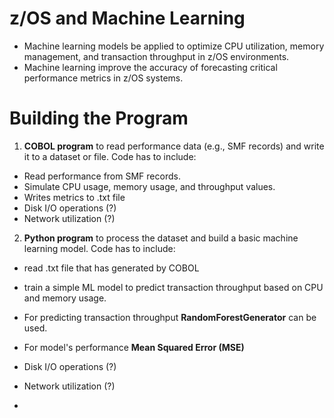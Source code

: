 # z/OS and Machine Learning
- Machine learning models be applied to optimize CPU utilization, memory management, and transaction throughput in z/OS environments.
- Machine learning improve the accuracy of forecasting critical performance metrics in z/OS systems.

# Building the Program
1. **COBOL program**  to read performance data (e.g., SMF records) and write it to a dataset or file.
Code has to include:
- Read performance from SMF records.
- Simulate CPU usage, memory usage, and throughput values.
- Writes metrics to .txt file
- Disk I/O operations (?)
- Network utilization (?)

2. **Python program** to process the dataset and build a basic machine learning model.
Code has to include:
- read .txt file that has generated by COBOL
- train a simple ML model to predict transaction throughput based on CPU and memory usage.
- For predicting transaction throughput **RandomForestGenerator** can be used.
- For model's performance **Mean Squared Error (MSE)**
- Disk I/O operations (?)
- Network utilization (?)

- 

